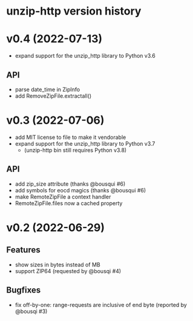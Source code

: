 # unzip-http version history

# v0.4 (2022-07-13)

- expand support for the unzip_http library to Python v3.6

## API

* parse date_time in ZipInfo
* add RemoveZipFile.extractall()

# v0.3 (2022-07-06)

* add MIT license to file to make it vendorable
* expand support for the unzip_http library to Python v3.7
    - (unzip-http bin still requires Python v3.8)

## API

* add zip_size attribute (thanks @bousqui #6)
* add symbols for eocd magics (thanks @bousqui #6)
* make RemoteZipFile a context handler
* RemoteZipFile.files now a cached property

# v0.2 (2022-06-29)

## Features

- show sizes in bytes instead of MB
- support ZIP64 (requested by @bousqi #4)

## Bugfixes

- fix off-by-one: range-requests are inclusive of end byte (reported by @bousqi #3)
